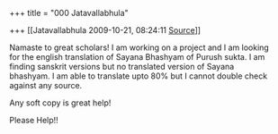 +++
title = "000 Jatavallabhula"

+++
[[Jatavallabhula	2009-10-21, 08:24:11 [Source](https://groups.google.com/g/bvparishat/c/ICfOzz9J_QY)]]



Namaste to great scholars! I am working on a project and I am looking  
for the english translation of Sayana Bhashyam of Purush sukta. I am  
finding sanskrit versions but no translated version of Sayana  
bhashyam. I am able to translate upto 80% but I cannot double check  
against any source.  
  
Any soft copy is great help!  
  
Please Help!!

